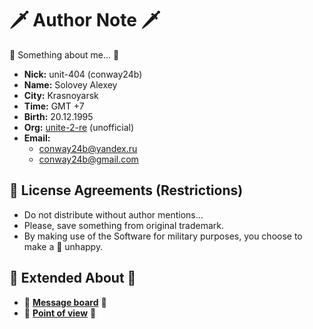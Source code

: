 # 🗡️ Author Note 🗡️

📑 Something about me... 📑

- **Nick:** unit-404 (conway24b)
- **Name:** Solovey Alexey
- **City:** Krasnoyarsk
- **Time:** GMT +7
- **Birth:** 20.12.1995
- **Org:** [unite-2-re](https://github.com/orgs/unite-2-ts/repositories) (unofficial)
- **Email:**
  - <conway24b@yandex.ru>
  - <conway24b@gmail.com>

## 📑 License Agreements (Restrictions)

- Do not distribute without author mentions...
- Please, save something from original trademark.
- By making use of the Software for military purposes, you choose to make a 🐰 unhappy.

## 📝 Extended About 📝

- 📩 **[Message board](https://github.com/unit-404/unit-404/discussions)** 📩
- 🚩 **[Point of view](https://github.com/unit-404/unit-404/blob/main/ABOUT.md)** 🚩
